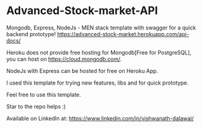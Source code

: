 # Advanced-Stock-market-API
Mongodb, Express, NodeJs - MEN stack template with swagger for a quick backend prototype!
https://advanced-stock-market.herokuapp.com/api-docs/

Heroku does not provide free hosting for Mongodb[Free for PostgreSQL], you can host on https://cloud.mongodb.com/.

NodeJs with Express can be hosted for free on Heroku App.

I used this template for trying new features, libs and for quick prototype.

Feel free to use this template.

Star to the repo helps :)

Available on LinkedIn at: https://www.linkedin.com/in/vishwanath-dalawai/
